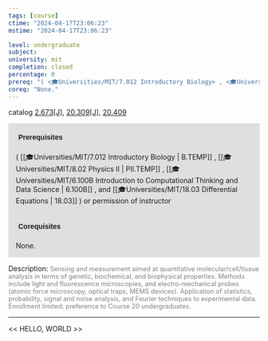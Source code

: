 ```yaml
---
tags: [course]
ctime: "2024-04-17T23:06:23"
mstime: "2024-04-17T23:06:23"

level: undergraduate
subject: 
university: mit
completion: closed
percentage: 0
prereq: "( <🎓Universities/MIT/7.012 Introductory Biology> , <🎓Universities/MIT/8.02 Physics II> , <🎓Universities/MIT/6.100B Introduction to Computational Thinking and Data Science> , and <🎓Universities/MIT/18.03 Differential Equations> ) or permission of instructor"
coreq: "None."
---
```


catalog [2.673[J]](http://student.mit.edu/catalog/m2b.html#2.673), [20.309[J]](http://student.mit.edu/catalog/m20a.html#20.309), [20.409](http://student.mit.edu/catalog/m20a.html#20.409)

<span style="display: block; padding: 15px; background-color: rgb(100, 100, 100, 0.2);"><font id="m_prereq1899_0" style="display: block; font-family: Arial, sans-serif; font-weight: bold; padding: 5px">Prerequisites</font><br><span id="prereq1899_0">( [[🎓Universities/MIT/7.012 Introductory Biology | B.TEMP]] , [[🎓Universities/MIT/8.02 Physics II | PII.TEMP]] , [[🎓Universities/MIT/6.100B Introduction to Computational Thinking and Data Science | 6.100B]] , and [[🎓Universities/MIT/18.03 Differential Equations | 18.03]] ) or permission of instructor</span></span>
<span style="display: block; padding: 15px; background-color: rgb(100, 100, 100, 0.2);"><font id="m_coreq1899_0" style="display: block; font-family: Arial, sans-serif; font-weight: bold; padding: 5px">Corequisites</font><br><span id="coreq1899_0">None.</span></span>

<font style="">Description:</font>
<font style="color: grey; font-size: 0.8rem;">Sensing and measurement aimed at quantitative molecular/cell/tissue analysis in terms of genetic, biochemical, and biophysical properties. Methods include light and fluorescence microscopies, and electro-mechanical probes (atomic force microscopy, optical traps, MEMS devices). Application of statistics, probability, signal and noise analysis, and Fourier techniques to experimental data. Enrollment limited; preference to Course 20 undergraduates.</font>



---

<< HELLO, WORLD >>

